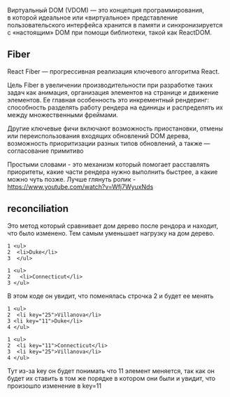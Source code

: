 Виртуальный DOM (VDOM) — это концепция программирования, в которой идеальное или «виртуальное» представление пользовательского интерфейса хранится в памяти и синхронизируется с «настоящим» DOM при помощи библиотеки, такой как ReactDOM.
## Fiber
React Fiber — прогрессивная реализация ключевого алгоритма React.

Цель Fiber в увеличении производительности при разработке таких задач как анимация, организация элементов на странице и движение элементов. Ее главная особенность это инкрементный рендеринг: способность разделять работу рендера на единицы и распределять их между множественными фреймами.

Другие ключевые фичи включают возможность приостановки, отмены или переиспользования входящих обновлений DOM дерева, возможность приоритизации разных типов обновлений, а также — согласование примитиво


Простыми словами - это механизм который помогает расставлять приоритеты, какие части рендера нужно выполнить быстрее, а какие можно чуть позже.
Лучше глянуть ролик - https://www.youtube.com/watch?v=Wfj7WyuxNds
## reconciliation
Это метод который сравнивает дом дерево после рендора и находит, что было изменено. Тем самым уменьшает нагрузку на дом дерево.

```
1 <ul>
2  <li>Duke</li>
3  </ul>

1 <ul>
2   <li>Connecticut</li>
3 </ul>
```
В этом коде он увидит, что поменялась строчка 2 и будет ее менять
```
1 <ul>
2  <li key="25">Villanova</li>
3 <li key="11">Duke</li>
4 </ul>

1 <ul>
2  <li key="11">Connecticut</li>
3  <li key="25">Villanova</li>
4 </ul>
```
Тут из-за key он будет понимать что 11 элемент меняется, так как он будет их ставить в том же порядке в котором они были и увидит, что произошло изменение в key=11